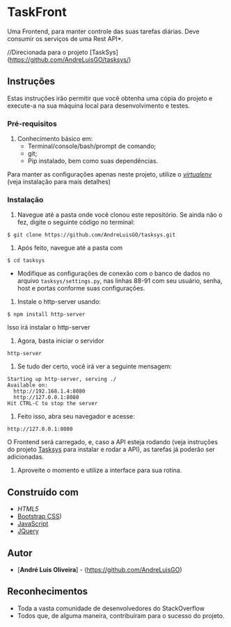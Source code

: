 # TaskFront

Uma Frontend, para manter controle das suas tarefas diárias. Deve consumir os serviços de uma Rest API*.

//Direcionada para o projeto [TaskSys] (https://github.com/AndreLuisGO/tasksys/)


## Instruções

Estas instruções irão permitir que você obtenha uma cópia do projeto e execute-a na sua máquina local para desenvolvimento e testes.

### Pré-requisitos

1.  Conhecimento básico em:
    * Terminal/console/bash/prompt de comando;
    * git;
    * Pip instalado, bem como suas dependências.



Para manter as configurações apenas neste projeto, utilize o [*virtualenv*](https://virtualenv.pypa.io/en/stable/)  (veja instalação para mais detalhes)



### Instalação



1. Navegue até a pasta onde você clonou este repositório. Se ainda não o fez, digite o seguinte código no terminal:

```
$ git clone https://github.com/AndreLuisGO/tasksys.git
```
1. Após feito, navegue até a pasta com
```
$ cd tasksys
```

* Modifique as configurações de conexão com o banco de dados no arquivo  `tasksys/settings.py`, nas linhas 88-91 com seu usuário, senha, host e portas conforme suas configurações.




1. Instale o http-server usando:
```
$ npm install http-server
```
Isso irá instalar o http-server


1. Agora, basta iniciar o servidor

```
http-server
```

1. Se tudo der certo, você irá ver a seguinte mensagem:

```
Starting up http-server, serving ./
Available on:
  http://192.168.1.4:8080
  http://127.0.0.1:8080
Hit CTRL-C to stop the server
```



1. Feito isso, abra seu navegador e acesse:

`http://127.0.0.1:8080`

O Frontend será carregado, e, caso a API esteja rodando (veja instruções do projeto [Tasksys](https://github.com/AndreLuisGO/tasksys) para instalar e rodar a API), as tarefas já poderão ser adicionadas.


1. Aproveite o momento e utilize a interface para sua rotina.

## Construído com

* *HTML5*
* [Bootstrap CSS](getbootstrap.com))
* [JavaScript](https://www.javascript.com/)
* [JQuery](https://jquery.com/)


## Autor

* [**André Luis Oliveira**] - (https://github.com/AndreLuisGO)


## Reconhecimentos

* Toda a vasta comunidade de desenvolvedores do StackOverflow
* Todos que, de alguma maneira, contribuíram para o sucesso do projeto.
